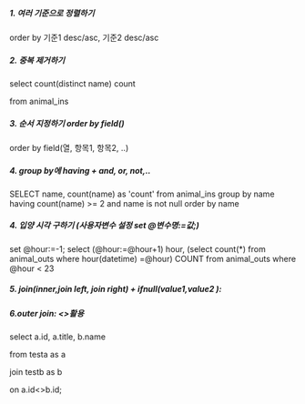 ##### 1. 여러 기준으로 정렬하기

order by 기준1 desc/asc, 기준2 desc/asc

##### 2. 중복 제거하기

select count(distinct name) count

from animal_ins

##### 3. 순서 지정하기 order by field()

order by field(열, 항목1, 항목2, ..)

##### 4. group by에 having + and, or, not,..

SELECT name, count(name) as 'count'
from animal_ins
group by name
having count(name) >= 2 and name is not null
order by name

##### 4. 입양 시각 구하기 (사용자변수 설정 set @변수명:=값;)

set @hour:=-1;
select (@hour:=@hour+1) hour, (select count(*) from animal_outs where hour(datetime) =@hour) COUNT
from animal_outs
where @hour < 23



##### 5. join(inner,join left, join right)  + ifnull(value1,value2 ):



##### 6.outer join: <>활용

select a.id, a.title, b.name

from testa as a

join  testb as b

on a.id<>b.id;